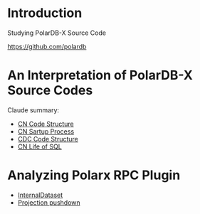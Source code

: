 # Introduction

Studying PolarDB-X Source Code

https://github.com/polardb  

# An Interpretation of PolarDB-X Source Codes

Claude summary:

- [CN Code Structure](./cn_article_1.md)
- [CN Sartup Process](./cn_article_2.md)
- [CDC Code Structure](./cn_article_3.md)
- [CN Life of SQL](./cn_article_4.md)

# Analyzing Polarx RPC Plugin

- [InternalDataset](./rpc_dataset.md)
- [Projection pushdown](./rpc_pushdown.md)